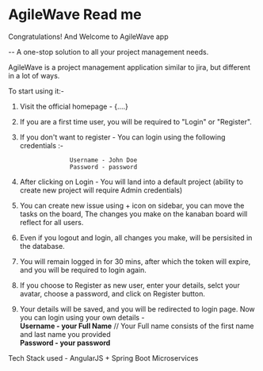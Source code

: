 # AgileWave Read me
Congratulations! And Welcome to AgileWave app

--  A one-stop solution to all your project management needs.

AgileWave is a project management application similar to jira, but different in a lot of ways.

To start using it:-
1. Visit the official homepage - {....}
2. If you are a first time user, you will be required to "Login" or "Register".
3. If you don't want to register - You can login using the following credentials :-
                                                                                 
                     Username - John Doe
                     Password - password  


5. After clicking on Login - You will land into a default project (ability to create new project will require Admin credentials)
6. You can create new issue using + icon on sidebar, you can move the tasks on the board, The changes you make on the kanaban board will reflect for all users.
7. Even if you logout and login, all changes you make, will be persisited in the database.
8. You will remain logged in for 30 mins, after which the token will expire, and you will be required to login again.
9. If you choose to Register as new user, enter your details, selct your avatar, choose a password, and click on Register button.
10. Your details will be saved, and you will be redirected to login page. Now you can login using your own details -                                           
                    **Username - your Full Name**     // Your Full name consists of the first name and last name you provided                              
                     **Password - your password**


Tech Stack used - AngularJS + Spring Boot Microservices


